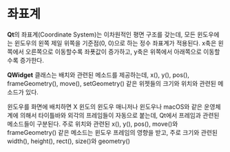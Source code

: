 # 좌표계

**Qt**의 좌표계(Coordinate System)는 이차원적인 평면 구조를 갖는데, 모든 윈도우에는 윈도우의 왼쪽 제일 위쪽을 기준점(0, 0)으로 하는 정수 좌표계가 적용된다. x축은 왼쪽에서 오른쪽으로 이동할수록 좌푯값이 증가하고, y축은 위쪽에서 아래쪽으로 이동할수록 증가한다.

**QWidget** 클래스는 배치와 관련된 메소드를 제공하는데, x(), y(), pos(), frameGeometry(), move(), setGeometry() 같은 위젯들의 크기와 위치와 관련된 메소드가 있다.

윈도우를 화면에 배치하면 X 윈도의 윈도우 매니저나 윈도우나 macOS와 같은 운영체계에 의해서 타이틀바와 외각의 프레임들이 자동으로 붙는데, Qt에서 프레임과 관련된 메소드들이 구분된다. 주로 위치와 관련된 x(), y(), pos(), move()와 frameGeometry() 같은 메소드는 윈도우 프레임의 영향을 받고, 주로 크기와 관련된 width(), height(), rect(), size()와 geometry()